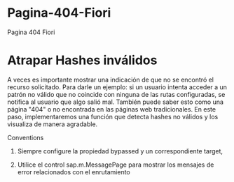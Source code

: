 # Pagina-404-Fiori
Pagina 404 Fiori

# Atrapar Hashes inválidos

A veces es importante mostrar una indicación de que no se encontró el recurso solicitado. Para darle un ejemplo: si un usuario intenta acceder a un patrón no válido que no coincide con ninguna de las rutas configuradas, se notifica al usuario que algo salió mal. También puede saber esto como una página "404" o no encontrada en las páginas web tradicionales. En este paso, implementaremos una función que detecta hashes no válidos y los visualiza de manera agradable.


Conventions
1. Siempre configure la propiedad bypassed y  un correspondiente target,

2. Utilice el control sap.m.MessagePage para mostrar los mensajes de error relacionados con el enrutamiento
